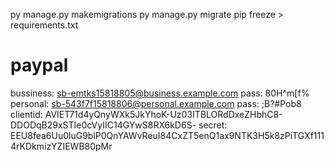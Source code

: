 py manage.py makemigrations
py manage.py migrate
pip freeze > requirements.txt


# paypal 

bussiness: sb-emtks15818805@business.example.com
pass: 80H^m[f%
personal: sb-543f7f15818806@personal.example.com
pass: ;B?#Pob8
clientid: AVIET71d4yQnyWXk5JkYhoK-Uz03ITBLORdDxeZHbhC8-DDODqB29xSTIe0cVyIIC14GYwS8RX6kD6S-
secret: EEU8fea6Uu0luG9blP0QnYAWvReuI84CxZT5enQ1ax9NTK3H5k8zPiTGXf1114rKDkmizYZIEWB80pMr